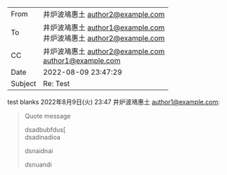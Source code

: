 |||
|---|---|
|From|井炉波鳰惠土 <author2@example.com>|
|To|井炉波鳰惠土 <author1@example.com><br>井炉波鳰惠土 <author2@example.com>|
|CC|井炉波鳰惠土 <author2@example.com><br> <author1@example.com>|
|Date|2022-08-09 23:47:29|
|Subject|Re: Test|

test blanks
2022年8月9日(火) 23:47 井炉波鳰惠土 <author1@example.com>:
>Quote message
>
>
> dsadbubfdus[\
> dsadinadioa
>
> dsnaidnai
>
> dsnuandi
>
>
